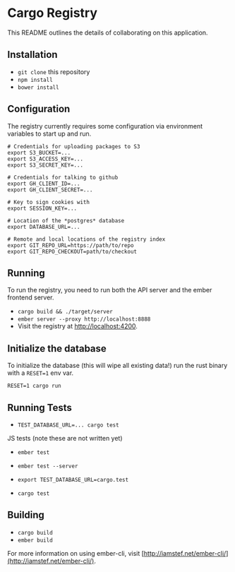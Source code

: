 # Cargo Registry

This README outlines the details of collaborating on this application.

## Installation

* `git clone` this repository
* `npm install`
* `bower install`

## Configuration

The registry currently requires some configuration via environment variables to
start up and run.

```
# Credentials for uploading packages to S3
export S3_BUCKET=...
export S3_ACCESS_KEY=...
export S3_SECRET_KEY=...

# Credentials for talking to github
export GH_CLIENT_ID=...
export GH_CLIENT_SECRET=...

# Key to sign cookies with
export SESSION_KEY=...

# Location of the *postgres* database
export DATABASE_URL=...

# Remote and local locations of the registry index
export GIT_REPO_URL=https://path/to/repo
export GIT_REPO_CHECKOUT=path/to/checkout
```

## Running

To run the registry, you need to run both the API server and the ember frontend
server.

* `cargo build && ./target/server`
* `ember server --proxy http://localhost:8888`
* Visit the registry at [http://localhost:4200](http://localhost:4200).

## Initialize the database

To initialize the database (this will wipe all existing data!) run the rust
binary with a `RESET=1` env var.

```
RESET=1 cargo run
```

## Running Tests

* `TEST_DATABASE_URL=... cargo test`

JS tests (note these are not written yet)

* `ember test`
* `ember test --server`

* `export TEST_DATABASE_URL=cargo.test`
* `cargo test`

## Building

* `cargo build`
* `ember build`

For more information on using ember-cli, visit [http://iamstef.net/ember-cli/](http://iamstef.net/ember-cli/).
